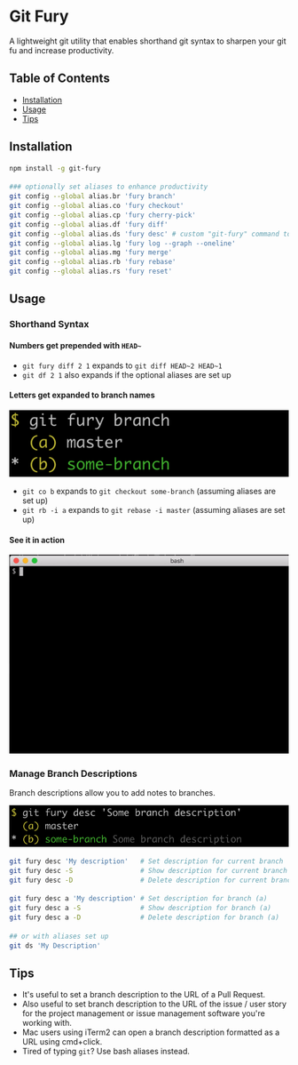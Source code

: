 # Git Fury

A lightweight git utility that enables shorthand git syntax to sharpen your git fu and increase productivity.

## Table of Contents

- [Installation](#installation)
- [Usage](#usage)
- [Tips](#tips)

## Installation

```sh
npm install -g git-fury

### optionally set aliases to enhance productivity
git config --global alias.br 'fury branch'
git config --global alias.co 'fury checkout'
git config --global alias.cp 'fury cherry-pick'
git config --global alias.df 'fury diff'
git config --global alias.ds 'fury desc' # custom "git-fury" command to set and delete branch descriptions
git config --global alias.lg 'fury log --graph --oneline'
git config --global alias.mg 'fury merge'
git config --global alias.rb 'fury rebase'
git config --global alias.rs 'fury reset'
```

## Usage


### Shorthand Syntax

#### Numbers get prepended with `HEAD~`
  - `git fury diff 2 1` expands to `git diff HEAD~2 HEAD~1`
  - `git df 2 1` also expands if the optional aliases are set up

#### Letters get expanded to branch names

![](images/basic-example.png)
 - `git co b` expands to `git checkout some-branch` (assuming aliases are set up)
 - `git rb -i a` expands to `git rebase -i master` (assuming aliases are set up)

#### See it in action
![](images/demo.gif)


### Manage Branch Descriptions

Branch descriptions allow you to add notes to branches.

![](images/set-branch-description.png)

```sh
git fury desc 'My description'   # Set description for current branch
git fury desc -S                 # Show description for current branch
git fury desc -D                 # Delete description for current branch

git fury desc a 'My description' # Set description for branch (a)
git fury desc a -S               # Show description for branch (a)
git fury desc a -D               # Delete description for branch (a)

## or with aliases set up
git ds 'My Description'
```

## Tips
- It's useful to set a branch description to the URL of a Pull Request.
- Also useful to set branch description to the URL of the issue / user story for the project management or issue management software you're working with.
- Mac users using iTerm2 can open a branch description formatted as a URL using cmd+click.
- Tired of typing `git`? Use bash aliases instead.